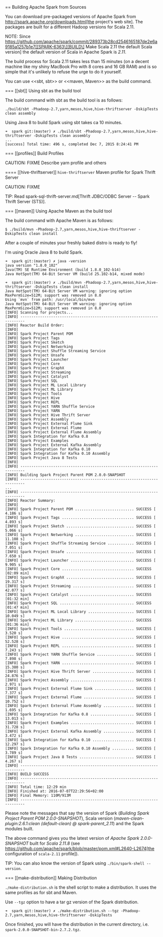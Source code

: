 == Building Apache Spark from Sources

You can download pre-packaged versions of Apache Spark from http://spark.apache.org/downloads.html[the project's web site]. The packages are built for a different Hadoop versions for Scala 2.11.

NOTE: Since https://github.com/apache/spark/commit/289373b28cd2546165187de2e6a9185a1257b1e7[[SPARK-6363\][BUILD\] Make Scala 2.11 the default Scala version] the default version of Scala in Apache Spark is *2.11*.

The build process for Scala 2.11 takes less than 15 minutes (on a decent machine like my shiny MacBook Pro with 8 cores and 16 GB RAM) and is so simple that it's unlikely to refuse the urge to do it yourself.

You can use <<sbt, sbt>> or <<maven, Maven>> as the build command.

=== [[sbt]] Using sbt as the build tool

The build command with sbt as the build tool is as follows:

```
./build/sbt -Phadoop-2.7,yarn,mesos,hive,hive-thriftserver -DskipTests clean assembly
```

Using Java 8 to build Spark using sbt takes ca 10 minutes.

```
➜  spark git:(master) ✗ ./build/sbt -Phadoop-2.7,yarn,mesos,hive,hive-thriftserver -DskipTests clean assembly
...
[success] Total time: 496 s, completed Dec 7, 2015 8:24:41 PM
```

=== [[profiles]] Build Profiles

CAUTION: FIXME Describe yarn profile and others

==== [[hive-thriftserver]] `hive-thriftserver` Maven profile for Spark Thrift Server

CAUTION: FIXME

TIP: Read spark-sql-thrift-server.md[Thrift JDBC/ODBC Server -- Spark Thrift Server (STS)].

=== [[maven]] Using Apache Maven as the build tool

The build command with Apache Maven is as follows:

```
$ ./build/mvn -Phadoop-2.7,yarn,mesos,hive,hive-thriftserver -DskipTests clean install
```

After a couple of minutes your freshly baked distro is ready to fly!

I'm using Oracle Java 8 to build Spark.

```
➜  spark git:(master) ✗ java -version
java version "1.8.0_102"
Java(TM) SE Runtime Environment (build 1.8.0_102-b14)
Java HotSpot(TM) 64-Bit Server VM (build 25.102-b14, mixed mode)

➜  spark git:(master) ✗ ./build/mvn -Phadoop-2.7,yarn,mesos,hive,hive-thriftserver -DskipTests clean install
Java HotSpot(TM) 64-Bit Server VM warning: ignoring option MaxPermSize=512M; support was removed in 8.0
Using `mvn` from path: /usr/local/bin/mvn
Java HotSpot(TM) 64-Bit Server VM warning: ignoring option MaxPermSize=512M; support was removed in 8.0
[INFO] Scanning for projects...
[INFO] ------------------------------------------------------------------------
[INFO] Reactor Build Order:
[INFO]
[INFO] Spark Project Parent POM
[INFO] Spark Project Tags
[INFO] Spark Project Sketch
[INFO] Spark Project Networking
[INFO] Spark Project Shuffle Streaming Service
[INFO] Spark Project Unsafe
[INFO] Spark Project Launcher
[INFO] Spark Project Core
[INFO] Spark Project GraphX
[INFO] Spark Project Streaming
[INFO] Spark Project Catalyst
[INFO] Spark Project SQL
[INFO] Spark Project ML Local Library
[INFO] Spark Project ML Library
[INFO] Spark Project Tools
[INFO] Spark Project Hive
[INFO] Spark Project REPL
[INFO] Spark Project YARN Shuffle Service
[INFO] Spark Project YARN
[INFO] Spark Project Hive Thrift Server
[INFO] Spark Project Assembly
[INFO] Spark Project External Flume Sink
[INFO] Spark Project External Flume
[INFO] Spark Project External Flume Assembly
[INFO] Spark Integration for Kafka 0.8
[INFO] Spark Project Examples
[INFO] Spark Project External Kafka Assembly
[INFO] Spark Integration for Kafka 0.10
[INFO] Spark Integration for Kafka 0.10 Assembly
[INFO] Spark Project Java 8 Tests
[INFO]
[INFO] ------------------------------------------------------------------------
[INFO] Building Spark Project Parent POM 2.0.0-SNAPSHOT
[INFO] ------------------------------------------------------------------------
...
[INFO] ------------------------------------------------------------------------
[INFO] Reactor Summary:
[INFO]
[INFO] Spark Project Parent POM ........................... SUCCESS [  4.186 s]
[INFO] Spark Project Tags ................................. SUCCESS [  4.893 s]
[INFO] Spark Project Sketch ............................... SUCCESS [  5.066 s]
[INFO] Spark Project Networking ........................... SUCCESS [ 11.108 s]
[INFO] Spark Project Shuffle Streaming Service ............ SUCCESS [  7.051 s]
[INFO] Spark Project Unsafe ............................... SUCCESS [  7.650 s]
[INFO] Spark Project Launcher ............................. SUCCESS [  9.905 s]
[INFO] Spark Project Core ................................. SUCCESS [02:09 min]
[INFO] Spark Project GraphX ............................... SUCCESS [ 19.317 s]
[INFO] Spark Project Streaming ............................ SUCCESS [ 42.077 s]
[INFO] Spark Project Catalyst ............................. SUCCESS [01:32 min]
[INFO] Spark Project SQL .................................. SUCCESS [01:47 min]
[INFO] Spark Project ML Local Library ..................... SUCCESS [ 10.049 s]
[INFO] Spark Project ML Library ........................... SUCCESS [01:36 min]
[INFO] Spark Project Tools ................................ SUCCESS [  3.520 s]
[INFO] Spark Project Hive ................................. SUCCESS [ 52.528 s]
[INFO] Spark Project REPL ................................. SUCCESS [  7.243 s]
[INFO] Spark Project YARN Shuffle Service ................. SUCCESS [  7.898 s]
[INFO] Spark Project YARN ................................. SUCCESS [ 15.380 s]
[INFO] Spark Project Hive Thrift Server ................... SUCCESS [ 24.876 s]
[INFO] Spark Project Assembly ............................. SUCCESS [  2.971 s]
[INFO] Spark Project External Flume Sink .................. SUCCESS [  7.377 s]
[INFO] Spark Project External Flume ....................... SUCCESS [ 10.752 s]
[INFO] Spark Project External Flume Assembly .............. SUCCESS [  1.695 s]
[INFO] Spark Integration for Kafka 0.8 .................... SUCCESS [ 13.013 s]
[INFO] Spark Project Examples ............................. SUCCESS [ 31.728 s]
[INFO] Spark Project External Kafka Assembly .............. SUCCESS [  3.472 s]
[INFO] Spark Integration for Kafka 0.10 ................... SUCCESS [ 12.297 s]
[INFO] Spark Integration for Kafka 0.10 Assembly .......... SUCCESS [  3.789 s]
[INFO] Spark Project Java 8 Tests ......................... SUCCESS [  4.267 s]
[INFO] ------------------------------------------------------------------------
[INFO] BUILD SUCCESS
[INFO] ------------------------------------------------------------------------
[INFO] Total time: 12:29 min
[INFO] Finished at: 2016-07-07T22:29:56+02:00
[INFO] Final Memory: 110M/913M
[INFO] ------------------------------------------------------------------------
```

Please note the messages that say the version of Spark (_Building Spark Project Parent POM 2.0.0-SNAPSHOT_), Scala version (_maven-clean-plugin:2.6.1:clean (default-clean) @ spark-parent_2.11_) and the Spark modules built.

The above command gives you the latest version of *Apache Spark 2.0.0-SNAPSHOT* built for *Scala 2.11.8* (see https://github.com/apache/spark/blob/master/pom.xml#L2640-L2674[the configuration of `scala-2.11` profile]).

TIP: You can also know the version of Spark using `./bin/spark-shell --version`.

=== [[make-distribution]] Making Distribution

`./make-distribution.sh` is the shell script to make a distribution. It uses the same profiles as for sbt and Maven.

Use `--tgz` option to have a tar gz version of the Spark distribution.

```
➜  spark git:(master) ✗ ./make-distribution.sh --tgz -Phadoop-2.7,yarn,mesos,hive,hive-thriftserver -DskipTests
```

Once finished, you will have the distribution in the current directory, i.e. `spark-2.0.0-SNAPSHOT-bin-2.7.2.tgz`.
